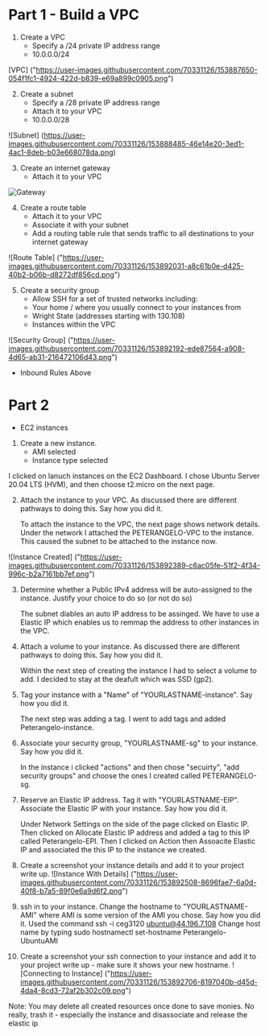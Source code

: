 # Part 1 - Build a VPC

1. Create a VPC
    - Specify a /24 private IP address range
    - 10.0.0.0/24
  
[VPC] ("https://user-images.githubusercontent.com/70331126/153887650-054f1fc1-4924-422d-b839-e69a899c0905.png")


2. Create a subnet
    - Specify a /28 private IP address range
    - Attach it to your VPC
    - 10.0.0.0/28
    
![Subnet] (https://user-images.githubusercontent.com/70331126/153888485-46e14e20-3ed1-4ac1-8deb-b03e668078da.png)

3. Create an internet gateway
    - Attach it to your VPC
  
![Gateway]("https://user-images.githubusercontent.com/70331126/153891909-689a742c-3109-4724-888f-3163f25bec3b.png")



4. Create a route table
    - Attach it to your VPC
    - Associate it with your subnet
    - Add a routing table rule that sends traffic to all destinations to your internet gateway
    
 ![Route Table] ("https://user-images.githubusercontent.com/70331126/153892031-a8c61b0e-d425-40b2-b06b-d8272df856cd.png")



5. Create a security group
    - Allow SSH for a set of trusted networks including:
     - Your home / where you usually connect to your instances from
     - Wright State (addresses starting with 130.108)
     - Instances within the VPC
     
![Security Group] ("https://user-images.githubusercontent.com/70331126/153892192-ede87564-a908-4d65-ab31-216472106d43.png")

- Inbound Rules Above

# Part 2 
- EC2 instances
1. Create a new instance. 
    - AMI selected
    - Instance type selected
   
 I clicked on lanuch instances on the EC2 Dashboard. I chose Ubuntu Server 20.04 LTS (HVM), and then choose t2.micro on the next page.

2. Attach the instance to your VPC. As discussed there are different pathways to doing this. Say how you did it.

    To attach the instance to the VPC, the  next page shows network details. Under the network I attached the PETERANGELO-VPC to the instance.
    This caused the subnet to be attached to the instance now.
    
![Instance Created] ("https://user-images.githubusercontent.com/70331126/153892389-c6ac05fe-51f2-4f34-996c-b2a7161bb7ef.png")

3. Determine whether a Public IPv4 address will be auto-assigned to the instance. Justify your choice to do so (or not do so)

   The subnet diables an auto IP address to be assinged. We have to use a Elastic IP which enables us to remmap the address to other instances in the VPC. 
   
4. Attach a volume to your instance. As discussed there are different pathways to doing this. Say how you did it.

    Within the next step of creating the instance I had to select a volume to add. I decided to stay at the deafult which was SSD (gp2).

5. Tag your instance with a "Name" of "YOURLASTNAME-instance". Say how you did it.

    The next step was adding a tag. I went to add tags and  added Peterangelo-instance.

6. Associate your security group, "YOURLASTNAME-sg" to your instance. Say how you did it.

    In the instance i clicked "actions" and then chose "secuirty",  "add security groups" and choose the ones I created called PETERANGELO-sg.

7. Reserve an Elastic IP address. Tag it with "YOURLASTNAME-EIP". Associate the Elastic IP with your instance. Say how you did it.

   Under Network Settings on the side of the page clicked on Elastic IP. Then clicked on Allocate Elastic IP address and added
    a tag to this IP called Peterangelo-EPI. Then I clicked on Action then Assoacite Elastic IP and associated the this IP to the instance we created. 

8. Create a screenshot your instance details and add it to your project write up.
![Instance With Details] ("https://user-images.githubusercontent.com/70331126/153892508-8696fae7-6a0d-40f8-b7a5-89f0e6a9d6f2.png")



9. ssh in to your instance. Change the hostname to "YOURLASTNAME-AMI" where AMI is some version of the AMI you chose. Say how you did it.
    Used the command ssh -i ceg3120 ubuntu@44.196.7.108
    Change host name by typing sudo hostnamectl set-hostname Peterangelo-UbuntuAMI

  
10. Create a screenshot your ssh connection to your instance
and add it to your project write up - make sure it shows your new hostname.
![Connecting to Instance] ("https://user-images.githubusercontent.com/70331126/153892706-8197040b-d45d-4da4-8cd3-72af2b302c09.png")


Note: You may delete all created resources once done to save monies. No really, trash it - especially the instance and disassociate and release the elastic ip

